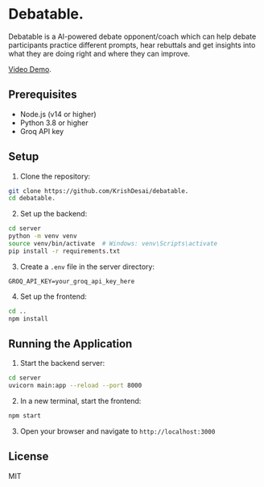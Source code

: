 # Debatable. 
Debatable is a AI-powered debate opponent/coach which can help debate participants practice different prompts, hear rebuttals and get insights into what they are doing right and where they can improve. 

[Video Demo](https://www.loom.com/share/128d288d1ebe4e89bcef1091c16f86a1?sid=33d64e8d-ac5d-42af-9ed7-bd16b847df09).

## Prerequisites
- Node.js (v14 or higher)
- Python 3.8 or higher
- Groq API key

## Setup
1. Clone the repository:
```bash
git clone https://github.com/KrishDesai/debatable.
cd debatable.
```

2. Set up the backend:
```bash
cd server
python -m venv venv
source venv/bin/activate  # Windows: venv\Scripts\activate
pip install -r requirements.txt
```

3. Create a `.env` file in the server directory:
```
GROQ_API_KEY=your_groq_api_key_here
```

4. Set up the frontend:
```bash
cd ..
npm install
```

## Running the Application

1. Start the backend server:
```bash
cd server
uvicorn main:app --reload --port 8000
```

2. In a new terminal, start the frontend:
```bash
npm start
```

3. Open your browser and navigate to `http://localhost:3000`

## License
MIT
